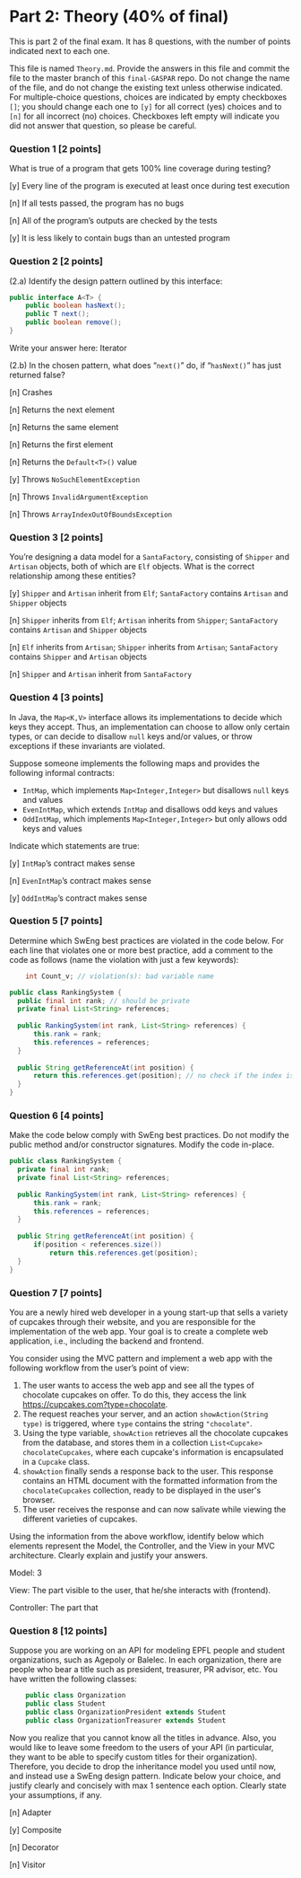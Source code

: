 # Part 2: Theory (40% of final)
This is part 2 of the final exam. It has 8 questions, with the number of points indicated next to each one.

This file is named `Theory.md`. Provide the answers in this file and commit the file to the master branch of this `final-GASPAR` repo. 
Do not change the name of the file, and do not change the existing text unless otherwise indicated. 
For multiple-choice questions, choices are indicated by empty checkboxes `[]`; you should change each one to `[y]` for all correct (yes) choices and to `[n]` for all incorrect (no) choices. 
Checkboxes left empty will indicate you did not answer that question, so please be careful.


### Question 1 [2 points]

What is true of a program that gets 100% line coverage during testing?

[y] Every line of the program is executed at least once during test execution

[n] If all tests passed, the program has no bugs

[n] All of the program’s outputs are checked by the tests

[y] It is less likely to contain bugs than an untested program

### Question 2 [2 points]

(2.a) Identify the design pattern outlined by this interface:

```java
public interface A<T> {
    public boolean hasNext();
    public T next();
    public boolean remove();
}
```

Write your answer here: Iterator

(2.b) In the chosen pattern, what does “`next()`” do, if “`hasNext()`” has just returned false?

[n] Crashes

[n] Returns the next element

[n] Returns the same element

[n] Returns the first element

[n] Returns the `Default<T>()` value

[y] Throws `NoSuchElementException`

[n] Throws `InvalidArgumentException`

[n] Throws `ArrayIndexOutOfBoundsException`

### Question 3 [2 points]

You’re designing a data model for a `SantaFactory`, consisting of `Shipper` and `Artisan` objects, both of which are `Elf` objects. 
What is the correct relationship among these entities?

[y] `Shipper` and `Artisan` inherit from `Elf`; `SantaFactory` contains `Artisan` and `Shipper` objects

[n] `Shipper` inherits from `Elf`; `Artisan` inherits from `Shipper`; `SantaFactory` contains `Artisan` and `Shipper` objects

[n] `Elf` inherits from `Artisan`; `Shipper` inherits from `Artisan`; `SantaFactory` contains `Shipper` and `Artisan` objects

[n] `Shipper` and `Artisan` inherit from `SantaFactory`

### Question 4 [3 points]

In Java, the `Map<K,V>` interface allows its implementations to decide which keys they accept. 
Thus, an implementation can choose to allow only certain types, or can decide to disallow `null` keys and/or values, 
or throw exceptions if these invariants are violated.

Suppose someone implements the following maps and provides the following informal contracts:

- `IntMap`, which implements `Map<Integer,Integer>` but disallows `null` keys and values
- `EvenIntMap`, which extends `IntMap` and disallows odd keys and values
- `OddIntMap`, which implements `Map<Integer,Integer>` but only allows odd keys and values

Indicate which statements are true:

[y] `IntMap`’s contract makes sense

[n] `EvenIntMap`’s contract makes sense

[y] `OddIntMap`’s contract makes sense

### Question 5 [7 points]

Determine which SwEng best practices are violated in the code below. 
For each line that violates one or more best practice, add a comment to the code as follows (name the violation with just a few keywords):
```java
  	int Count_v; // violation(s): bad variable name
```

```java
public class RankingSystem {
  public final int rank; // should be private
  private final List<String> references;
 
  public RankingSystem(int rank, List<String> references) {
      this.rank = rank;
      this.references = references;
  }
 
  public String getReferenceAt(int position) {
      return this.references.get(position); // no check if the index is valid
  }
}
```

### Question 6 [4 points]

Make the code below comply with SwEng best practices. Do not modify the public method and/or constructor signatures. 
Modify the code in-place.

```java
public class RankingSystem {
  private final int rank;
  private final List<String> references;
 
  public RankingSystem(int rank, List<String> references) {
      this.rank = rank;
      this.references = references;
  }
 
  public String getReferenceAt(int position) {
      if(position < references.size())
          return this.references.get(position);
  }
}
```

### Question 7 [7 points]

You are a newly hired web developer in a young start-up that sells a variety of cupcakes through their website, 
and you are responsible for the implementation of the web app. 
Your goal is to create a complete web application, i.e., including the backend and frontend.

You consider using the MVC pattern and implement a web app with the following workflow from the user’s point of view:

1. The user wants to access the web app and see all the types of chocolate cupcakes on offer. 
   To do this, they access the link https://cupcakes.com?type=chocolate.
2. The request reaches your server, and an action `showAction(String type)` is triggered, where `type` contains the string `"chocolate"`.
3. Using the type variable, `showAction` retrieves all the chocolate cupcakes from the database,
   and stores them in a collection `List<Cupcake> chocolateCupcakes`, 
   where each cupcake's information is encapsulated in a `Cupcake` class.
4. `showAction` finally sends a response back to the user. 
   This response contains an HTML document with the formatted information from the `chocolateCupcakes` collection, 
   ready to be displayed in the user's browser.
5. The user receives the response and can now salivate while viewing the different varieties of cupcakes.

Using the information from the above workflow, identify below which elements represent the Model, the Controller, and the View in your MVC architecture. Clearly explain and justify your answers.

Model: 3

View: The part visible to the user, that he/she interacts with (frontend).

Controller: The part that 


### Question 8 [12 points]

Suppose you are working on an API for modeling EPFL people and student organizations, such as Agepoly or Balelec. 
In each organization, there are people who bear a title such as president, treasurer, PR advisor, etc. 
You have written the following classes:

```java
   	public class Organization
   	public class Student
   	public class OrganizationPresident extends Student
   	public class OrganizationTreasurer extends Student
```

Now you realize that you cannot know all the titles in advance. 
Also, you would like to leave some freedom to the users of your API (in particular, they want to be able to specify custom titles for their organization). 
Therefore, you decide to drop the inheritance model you used until now, and instead use a SwEng design pattern. 
Indicate below your choice, and justify clearly and concisely with max 1 sentence each option. Clearly state your assumptions, if any.

[n] Adapter

[y] Composite

[n] Decorator

[n] Visitor
